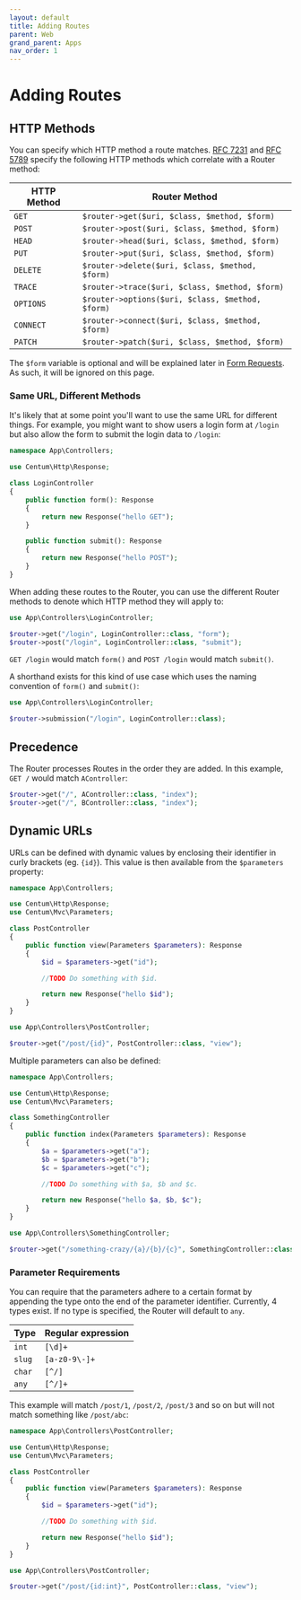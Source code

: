 ```yaml
---
layout: default
title: Adding Routes
parent: Web
grand_parent: Apps
nav_order: 1
---
```




# Adding Routes

## HTTP Methods

You can specify which HTTP method a route matches.
[RFC 7231](https://tools.ietf.org/html/rfc7231#section-4) and [RFC 5789](https://tools.ietf.org/html/rfc5789#section-2) specify the following HTTP methods which correlate with a Router method:

| HTTP Method | Router Method                                    |
| ----------- | ------------------------------------------------ |
| `GET`       | `$router->get($uri, $class, $method, $form)`     |
| `POST`      | `$router->post($uri, $class, $method, $form)`    |
| `HEAD`      | `$router->head($uri, $class, $method, $form)`    |
| `PUT`       | `$router->put($uri, $class, $method, $form)`     |
| `DELETE`    | `$router->delete($uri, $class, $method, $form)`  |
| `TRACE`     | `$router->trace($uri, $class, $method, $form)`   |
| `OPTIONS`   | `$router->options($uri, $class, $method, $form)` |
| `CONNECT`   | `$router->connect($uri, $class, $method, $form)` |
| `PATCH`     | `$router->patch($uri, $class, $method, $form)`   |

The `$form` variable is optional and will be explained later in [Form Requests](form-requests.md). As such, it will be ignored on this page.



### Same URL, Different Methods

It's likely that at some point you'll want to use the same URL for different things.
For example, you might want to show users a login form at `/login` but also allow the form to submit the login data to `/login`:

```php
namespace App\Controllers;

use Centum\Http\Response;

class LoginController
{
    public function form(): Response
    {
        return new Response("hello GET");
    }

    public function submit(): Response
    {
        return new Response("hello POST");
    }
}
```

When adding these routes to the Router, you can use the different Router methods to denote which HTTP method they will apply to:

```php
use App\Controllers\LoginController;

$router->get("/login", LoginController::class, "form");
$router->post("/login", LoginController::class, "submit");
```

`GET /login` would match `form()` and `POST /login` would match `submit()`.

A shorthand exists for this kind of use case which uses the naming convention of `form()` and `submit()`:

```php
use App\Controllers\LoginController;

$router->submission("/login", LoginController::class);
```



## Precedence

The Router processes Routes in the order they are added.
In this example, `GET /` would match `AController`:

```php
$router->get("/", AController::class, "index");
$router->get("/", BController::class, "index");
```



## Dynamic URLs

URLs can be defined with dynamic values by enclosing their identifier in curly brackets (eg. `{id}`).
This value is then available from the `$parameters` property:

```php
namespace App\Controllers;

use Centum\Http\Response;
use Centum\Mvc\Parameters;

class PostController
{
    public function view(Parameters $parameters): Response
    {
        $id = $parameters->get("id");

        //TODO Do something with $id.

        return new Response("hello $id");
    }
}
```

```php
use App\Controllers\PostController;

$router->get("/post/{id}", PostController::class, "view");
```

Multiple parameters can also be defined:

```php
namespace App\Controllers;

use Centum\Http\Response;
use Centum\Mvc\Parameters;

class SomethingController
{
    public function index(Parameters $parameters): Response
    {
        $a = $parameters->get("a");
        $b = $parameters->get("b");
        $c = $parameters->get("c");

        //TODO Do something with $a, $b and $c.

        return new Response("hello $a, $b, $c");
    }
}
```

```php
use App\Controllers\SomethingController;

$router->get("/something-crazy/{a}/{b}/{c}", SomethingController::class, "index");
```



### Parameter Requirements

You can require that the parameters adhere to a certain format by appending the type onto the end of the parameter identifier.
Currently, 4 types exist.
If no type is specified, the Router will default to `any`.

| Type   | Regular expression |
| ------ | ------------------ |
| `int`  | `[\d]+`            |
| `slug` | `[a-z0-9\-]+`      |
| `char` | `[^/]`             |
| `any`  | `[^/]+`            |

This example will match `/post/1`, `/post/2`, `/post/3` and so on but will not match something like `/post/abc`:

```php
namespace App\Controllers\PostController;

use Centum\Http\Response;
use Centum\Mvc\Parameters;

class PostController
{
    public function view(Parameters $parameters): Response
    {
        $id = $parameters->get("id");

        //TODO Do something with $id.

        return new Response("hello $id");
    }
}
```

```php
use App\Controllers\PostController;

$router->get("/post/{id:int}", PostController::class, "view");
```
